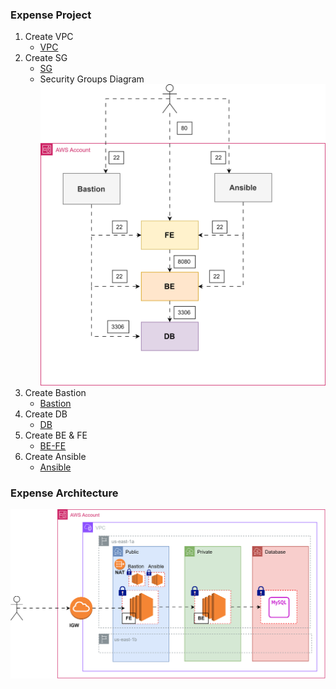 ### Expense Project
1. Create VPC
    - [VPC](https://github.com/hi-to-cloud/Expense-TF-VPC)
2. Create SG
    - [SG](https://github.com/hi-to-cloud/Expense-TF-SG)
    - Security Groups Diagram
    ![image](./IMG/SG.drawio.svg)
3. Create Bastion
    - [Bastion](https://github.com/hi-to-cloud/Expense-TF-Bastion)
4. Create DB
    - [DB](https://github.com/hi-to-cloud/Expense-TF-DB)
5. Create BE & FE
    - [BE-FE](https://github.com/hi-to-cloud/Expense-TF-BE-FE)
6. Create Ansible
    - [Ansible](https://github.com/hi-to-cloud/Expense-TF-Ansible)
    
### Expense Architecture
![image](./IMG/Expense-TF.svg)